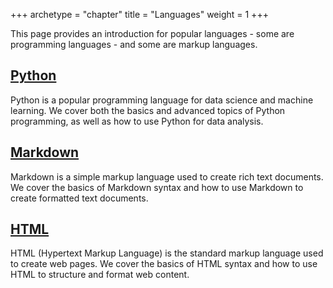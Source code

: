 +++
archetype = "chapter"
title = "Languages"
weight = 1
+++

This page provides an introduction for popular languages - some are programming languages - and some are markup languages.

## [Python](python)

Python is a popular programming language for data science and machine learning. We cover both the basics and advanced topics of Python programming, as well as how to use Python for data analysis.

## [Markdown](markdown)

Markdown is a simple markup language used to create rich text documents. We cover the basics of Markdown syntax and how to use Markdown to create formatted text documents.

## [HTML](html)

HTML (Hypertext Markup Language) is the standard markup language used to create web pages. 
We cover the basics of HTML syntax and how to use HTML to structure and format web content.
